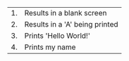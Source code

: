 <table>
	<tr>
		<td>1.</td>
		<td>Results in a blank screen</td>
	</tr>
	<tr>
		<td>2.</td>
		<td>Results in a 'A' being printed</td>
	</tr>
	<tr>
		<td>3.</td>
		<td>Prints 'Hello World!'</td>
	</tr>
	<tr>
		<td>4.</td>
		<td>Prints my name</td>
	</tr>
</table>
